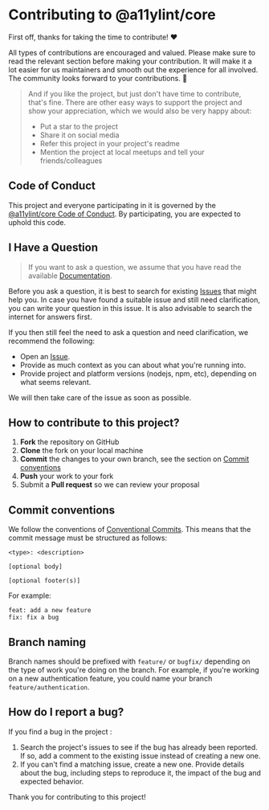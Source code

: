# Contributing to @a11ylint/core

First off, thanks for taking the time to contribute! ❤️

All types of contributions are encouraged and valued.
Please make sure to read the relevant section before making your contribution.
It will make it a lot easier for us maintainers and smooth out the experience for all involved.
The community looks forward to your contributions. 🎉

> And if you like the project, but just don't have time to contribute, that's fine. There are other easy ways to support the project and show your appreciation, which we would also be very happy about:
>
> - Put a star to the project
> - Share it on social media
> - Refer this project in your project's readme
> - Mention the project at local meetups and tell your friends/colleagues

## Code of Conduct

This project and everyone participating in it is governed by the
[@a11ylint/core Code of Conduct](https://github.com/a11ylint/core/blob/main/CODE_OF_CONDUCT.md).
By participating, you are expected to uphold this code.

## I Have a Question

> If you want to ask a question, we assume that you have read the available [Documentation](https://github.com/a11ylint/core).

Before you ask a question, it is best to search for existing [Issues](https://github.com/a11ylint/core/issues) that might help you. In case you have found a suitable issue and still need clarification, you can write your question in this issue. It is also advisable to search the internet for answers first.

If you then still feel the need to ask a question and need clarification, we recommend the following:

- Open an [Issue](https://github.com/a11ylint/core/issues/new).
- Provide as much context as you can about what you're running into.
- Provide project and platform versions (nodejs, npm, etc), depending on what seems relevant.

We will then take care of the issue as soon as possible.

## How to contribute to this project?

1. **Fork** the repository on GitHub
2. **Clone** the fork on your local machine
3. **Commit** the changes to your own branch, see the section on [Commit conventions](#commit-conventions)
4. **Push** your work to your fork
5. Submit a **Pull request** so we can review your proposal

## Commit conventions

We follow the conventions of [Conventional Commits](https://www.conventionalcommits.org/). This means that the commit message must be structured as follows:

```
<type>: <description>

[optional body]

[optional footer(s)]
```

For example:

```
feat: add a new feature
fix: fix a bug
```

## Branch naming

Branch names should be prefixed with `feature/` or `bugfix/` depending on the type of work you're doing on the branch.
For example, if you're working on a new authentication feature, you could name your branch `feature/authentication`.

## How do I report a bug?

If you find a bug in the project :

1. Search the project's issues to see if the bug has already been reported. If so, add a comment to the existing issue instead of creating a new one.
2. If you can't find a matching issue, create a new one. Provide details about the bug, including steps to reproduce it, the impact of the bug and expected behavior.

Thank you for contributing to this project!
